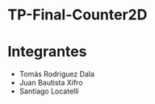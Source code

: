 # TP-Final-Counter2D

# Integrantes

- Tomás Rodriguez Dala
- Juan Bautista Xifro
- Santiago Locatelli
